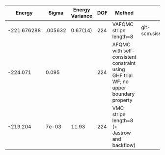 | Energy      | Sigma   | Energy Variance | DOF | Method                                                       | Data Repository                                              |
|-------------|---------|-----------------|-----|--------------------------------------------------------------|--------------------------------------------------------------|
| -221.676288 | .005632 | 0.67(14)        | 224 | VAFQMC stripe length=8                                       | git-scm.sissa.it:TurboLattice/HST_AAD/example/16x16/U8/stripel8doping1su8/b1.73n/pbc |
| -224.071    | 0.095   |                 | 224 | AFQMC with self-consistent constraint using GHF trial WF; no upper boundary property |                                                              |
| -219.204    | 7e-03   | 11.93           | 224 | VMC stripe length=8 (+ Jastrow and backflow)                 |                                                              |

